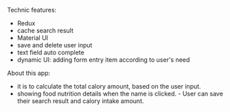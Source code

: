 Technic features:

- Redux
- cache search result
- Material UI
- save and delete user input
- text field auto complete
- dynamic UI: adding form entry item according to user's need

About this app:

- it is to calculate the total calory amount, based on the user input.
- showing food nutrition details when the name is clicked. - User can save their search result and calory intake amount.
